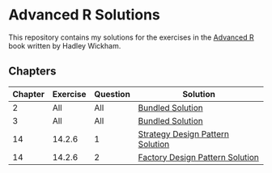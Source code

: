# Advanced R Solutions

This repository contains my solutions for the exercises in the [Advanced R](https://adv-r.hadley.nz/index.html) book written by Hadley Wickham.

## Chapters

| Chapter | Exercise | Question | Solution                                                                                                                                                       |
|---------|----------|----------|----------------------------------------------------------------------------------------------------------------------------------------------------------------|
| 2       | All      | All      | [Bundled Solution](https://github.com/awakenedhaki/advanced-R/tree/main/chapters/chapter_2) |
| 3       | All      | All      | [Bundled Solution](https://github.com/awakenedhaki/advanced-R/tree/main/chapters/chapter_3) |
| 14      | 14.2.6   | 1        | [Strategy Design Pattern Solution](https://github.com/awakenedhaki/advanced-R/tree/main/chapters/chapter_14/bank_accounts) |
| 14      | 14.2.6   | 2        | [Factory Design Pattern Solution](https://github.com/awakenedhaki/advanced-R/tree/main/chapters/chapter_14/card_deck) |
